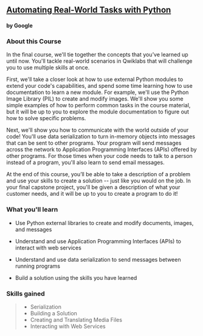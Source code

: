 ## [Automating Real-World Tasks with Python](https://www.coursera.org/learn/automating-real-world-tasks-python?specialization=google-it-automation)
#### by Google

### About this Course
In the final course, we'll tie together the concepts that you’ve learned up until now. You'll tackle real-world scenarios in Qwiklabs that will challenge you to use multiple skills at once.

First, we'll take a closer look at how to use external Python modules to extend your code's capabilities, and spend some time learning how to use documentation to learn a new module. For example, we'll use the Python Image Library (PIL) to create and modify images. We'll show you some simple examples of how to perform common tasks in the course material, but it will be up to you to explore the module documentation to figure out how to solve specific problems.

Next, we'll show you how to communicate with the world outside of your code! You'll use data serialization to turn in-memory objects into messages that can be sent to other programs. Your program will send messages across the network to Application Programming Interfaces (APIs) offered by other programs. For those times when your code needs to talk to a person instead of a program, you'll also learn to send email messages.

At the end of this course, you’ll be able to take a description of a problem and use your skills to create a solution -- just like you would on the job. In your final capstone project, you'll be given a description of what your customer needs, and it will be up to you to create a program to do it!

### What you'll learn
* Use Python external libraries to create and modify documents, images, and messages

* Understand and use Application Programming Interfaces (APIs) to interact with web services

* Understand and use data serialization to send messages between running programs

* Build a solution using the skills you have learned

### Skills gained

>* Serialization
>* Building a Solution
>* Creating and Translating Media Files
>* Interacting with Web Services
